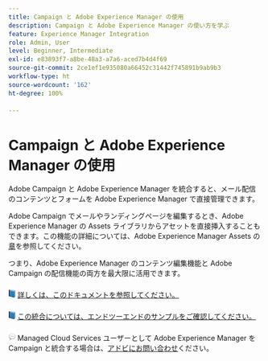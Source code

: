 ```yaml
---
title: Campaign と Adobe Experience Manager の使用
description: Campaign と Adobe Experience Manager の使い方を学ぶ
feature: Experience Manager Integration
role: Admin, User
level: Beginner, Intermediate
exl-id: e83893f7-a8be-48a3-a7a6-aced7b4d4f69
source-git-commit: 2ce1ef1e935080a66452c31442f745891b9ab9b3
workflow-type: ht
source-wordcount: '162'
ht-degree: 100%

---
```


# Campaign と Adobe Experience Manager の使用

Adobe Campaign と Adobe Experience Manager を統合すると、メール配信のコンテンツとフォームを Adobe Experience Manager で直接管理できます。

Adobe Campaign でメールやランディングページを編集するとき、Adobe Experience Manager の Assets ライブラリからアセットを直接挿入することもできます。この機能の詳細については、Adobe Experience Manager Assets の[章](https://experienceleague.adobe.com/docs/experience-manager-cloud-service/assets/overview.html?lang=ja)を参照してください。

つまり、Adobe Experience Manager のコンテンツ編集機能と Adobe Campaign の配信機能の両方を最大限に活用できます。

![](../assets/do-not-localize/book.png) [詳しくは、このドキュメントを参照してください。](https://experienceleague.adobe.com/docs/experience-manager-65/administering/integration/campaignonpremise.html?lang=ja#aem-and-adobe-campaign-integration-workflow)

![](../assets/do-not-localize/book.png) [この統合については、エンドツーエンドのサンプルをご確認してください。](https://experienceleague.adobe.com/docs/campaign-classic/using/integrating-with-adobe-experience-cloud/adobe-experience-manager/creating-an-experience-manager-newsletter.html?lang=ja#integrating-with-adobe-experience-cloud)

![](../assets/do-not-localize/speech.png) Managed Cloud Services ユーザーとして Adobe Experience Manager を Campaign と統合する場合は、[アドビにお問い合わせ](../start/campaign-faq.md#support)ください。

